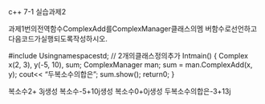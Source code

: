 c++ 7-1 실습과제2

과제1번의전역함수ComplexAdd를ComplexManager클래스의멤
버함수로선언하고다음코드가실행되도록작성하시오.

#include<iostream>
 Usingnamespacestd;
 // 2개의클래스정의추가
Intmain() {
 Complex x(2, 3), y(-5, 10), sum;
 ComplexManager man;
 sum = man.ComplexAdd(x, y);
 cout<< “두복소수의합은”;
 sum.show();
 return0;
 }

복소수2+ 3j생성
복소수-5+10j생성
복소수0+0j생성
두복소수의합은-3+13j
